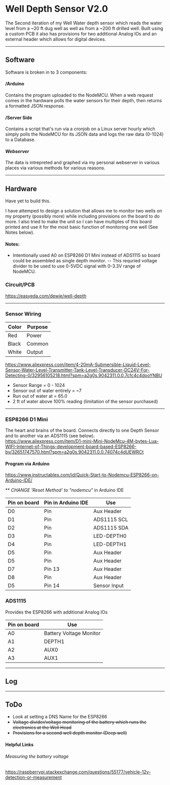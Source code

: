 # Well Depth Sensor V2.0

The Second iteration of my Well Water depth sensor which reads the water level from a ~20 ft dug well as well as from a ~200 ft drilled well. Built using a custom PCB it also has provisions for two additional Analog IOs and an external header which allows for digital devices.

--- 
## Software

Software is broken in to 3 components:

#### /Arduino 
Contains the program uploaded to the NodeMCU. When a web request comes in the hardware polls the water sensors for their depth, then returns a formatted JSON response.

#### /Server Side
Contains a script that's run via a cronjob on a Linux server hourly which simply polls the NodeMCU for its JSON data and logs the raw data (0-1024) to a Database.

#### *Webserver*
The data is intrepreted and graphed via my personal webserver in various places via various methods for various reasons. 




---
## Hardware 
 Have yet to build this.
 
I have attemped to design a solution that allows me to monitor two wells on my property (possibly more) while including provisions on the board to do more. I also tried to make the unit so I can have multiples of this board printed and use it for the most basic function of monitoring one well (See Notes below). 
 
 
#### Notes:  
- Intentionally used A0 on ESP8266 D1 Mini instead of ADS1115 so board could be assembled as single depth monitor. 
-- This requried voltage divider to be used to use 0-5VDC signal with 0-3.3V range of NodeMCU. 

### Circuit/PCB
https://easyeda.com/dewie/well-depth

---
### Sensor Wiring 
|Color 		| Purpose	|
|-------	| -------	|			
|Red 		|Power		|
|Black		|Common		|
|White		|Output	 	|

https://www.aliexpress.com/item/4-20mA-Submersible-Liquid-Level-Sensor-Water-Level-Transmitter-Tank-Level-Transducer-DC24V-For-Detecting-0/32956105218.html?spm=a2g0s.9042311.0.0.7cfc4c4dooYNBU

- Sensor Range		    	= 0 - 1024
- Sensor out of water entirely 	= ~7
- Run out of water at 	     	= 65.0
- 2 ft of water above 100% reading (limitation of the sensor purchased)



---
### ESP8266 D1 Mini
The heart and brains of the board. Connects directly to one Depth Sensor and to another via an ADS1115 (see below). 
https://www.aliexpress.com/item/D1-mini-Mini-NodeMcu-4M-bytes-Lua-WIFI-Internet-of-Things-development-board-based-ESP8266-by/32651747570.html?spm=a2g0s.9042311.0.0.74074c4dUEWRCt

#### Program via Arduino
https://www.instructables.com/id/Quick-Start-to-Nodemcu-ESP8266-on-Arduino-IDE/

** *CHANGE 'Reset Method' to "nodemcu"* in Arduino IDE

|Pin on board		|Pin in Arduino IDE		|Use			|
|-------------------|-----------------------|---------------|
|D0					|Pin  					|Aux Header		|
|D1 				|Pin  					|ADS1115 SCL	|
|D2 				|Pin  					|ADS1115 SDA	|
|D3 				|Pin  					|LED-DEPTH0		|
|D4 				|Pin  					|LED-DEPTH1		|
|D5 				|Pin  					|Aux Header		|
|D5 				|Pin  					|Aux Header		|
|D7 				|Pin 13 				|Aux Header		|
|D8 				|Pin 					|Aux Header		|
|D5					|Pin 14					|Sensor Input	|

### ADS1115
Provides the ESP8266 with additional Analog IOs

|Pin on board		|Use						|
|-------------------|---------------			|
|A0					| Battery Voltage Monitor	|
|A1 				| DEPTH1					|
|A2 				| AUX0 						|
|A3 				| AUX1						|


---
## Log



---
## ToDo
- Look at setting a DNS Name for the ESP8266 
- ~~Voltage divider/voltage monitoring of the battery which runs the electronics at the Well Head~~
- ~~Provisions for a second well depth monitor (Deep well)~~





#### Helpful Links
###### Measuring the battery voltage 
https://raspberrypi.stackexchange.com/questions/55177/vehicle-12v-detection-or-measurement
